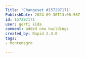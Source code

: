```yaml
---
Title: 'Changeset #157297171'
PublishDate: 2024-09-30T13:06:56Z
id: 157297171
user: gerti kida
comment: added new buildings
created_by: Rapid 2.4.0
tags:
- Montenegro

---
```


